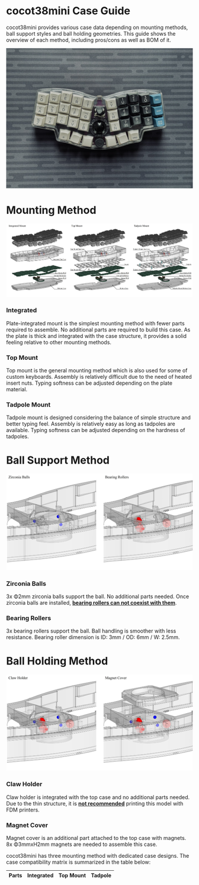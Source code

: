 # cocot38mini Case Guide

cocot38mini provides various case data depending on mounting methods, ball support styles and ball holding geometries. This guide shows the overview of each method, including pros/cons as well as BOM of it.

![cocot38mini_main00](/images/main_00.jpg)

# Mounting Method

![mounting_method](/images/Mounting_Method.jpg)

### Integrated
Plate-integrated mount is the simplest mounting method with fewer parts required to assemble. No additional parts are required to build this case. As the plate is thick and integrated with the case structure, it provides a solid feeling relative to other mounting methods.

### Top Mount
Top mount is the general mounting method which is also used for some of custom keyboards. Assembly is relatively difficult due to the need of heated insert nuts. Typing softness can be adjusted depending on the plate material.

### Tadpole Mount
Tadpole mount is designed considering the balance of simple structure and better typing feel. Assembly is relatively easy as long as tadpoles are available. Typing softness can be adjusted depending on the hardness of tadpoles.

# Ball Support Method

![ball_support_method](/images/Ball_Support_Method.jpg)

### Zirconia Balls
3x Φ2mm zirconia balls support the ball. No additional parts needed. Once zirconia balls are installed, <u>**bearing rollers can not coexist with them**</u>.

### Bearing Rollers
3x bearing rollers support the ball. Ball handling is smoother with less resistance. Bearing roller dimension is ID: 3mm / OD: 6mm / W: 2.5mm.


# Ball Holding Method

![ball_holding_method](/images/Ball_Holding_Method.jpg)

### Claw Holder
Claw holder is integrated with the top case and no additional parts needed. Due to the thin structure, it is <u>**not recommended**</u> printing this model with FDM printers.

### Magnet Cover
Magnet cover is an additional part attached to the top case with magnets. 8x Φ3mmxH2mm magnets are needed to assemble this case.




cocot38mini has three mounting method with dedicated case designs. The case compatibility matrix is summarized in the table below:


|Parts|Integrated|Top Mount|Tadpole|
|---|---|---|---|
